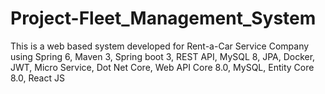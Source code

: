 # Project-Fleet_Management_System
This is a web based system developed for Rent-a-Car Service Company using Spring 6, Maven 3, Spring boot 3, REST API, MySQL 8, JPA, Docker, JWT, Micro Service, Dot Net Core, Web API Core 8.0, MySQL, Entity Core 8.0, React JS
